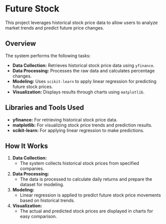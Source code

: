 # Future Stock

This project leverages historical stock price data to allow users to analyze market trends and predict future price changes.

## Overview

The system performs the following tasks:
- **Data Collection:** Retrieves historical stock price data using `yfinance`.
- **Data Processing:** Processes the raw data and calculates percentage changes.
- **Modeling:** Uses `scikit-learn` to apply linear regression for predicting future stock prices.
- **Visualization:** Displays results through charts using `matplotlib`.

## Libraries and Tools Used

- **yfinance:** For retrieving historical stock price data.
- **matplotlib:** For visualizing stock price trends and prediction results.
- **scikit-learn:** For applying linear regression to make predictions.

## How It Works

1. **Data Collection:** 
   - The system collects historical stock prices from specified companies.
2. **Data Processing:** 
   - The data is processed to calculate daily returns and prepare the dataset for modeling.
3. **Modeling:** 
   - Linear regression is applied to predict future stock price movements based on historical trends.
4. **Visualization:** 
   - The actual and predicted stock prices are displayed in charts for easy comparison.
